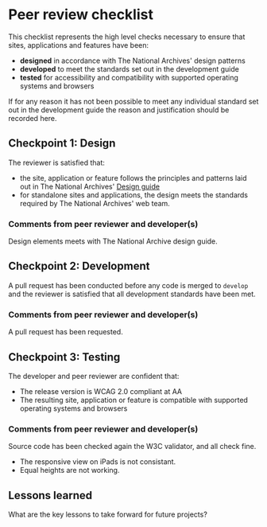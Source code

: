 # Peer review checklist

This checklist represents the high level checks necessary to ensure that sites, applications and features have been: 

* **designed** in accordance with The National Archives' design patterns
* **developed** to meet the standards set out in the development guide
* **tested** for accessibility and compatibility with supported operating systems and browsers

If for any reason it has not been possible to meet any individual standard set out in the development guide the reason and justification should be recorded here.

## Checkpoint 1: Design

The reviewer is satisfied that:

* the site, application or feature follows the principles and patterns laid out in The National Archives' [Design guide](http://designguide.livelb.nationalarchives.gov.uk/)
* for standalone sites and applications, the design meets the standards required by The National Archives' web team.

### Comments from peer reviewer and developer(s)

Design elements meets with The National Archive design guide.

## Checkpoint 2: Development

A pull request has been conducted before any code is merged to `develop` and the reviewer is satisfied that all development standards have been met.

### Comments from peer reviewer and developer(s)

A pull request has been requested.

## Checkpoint 3: Testing

The developer and peer reviewer are confident that:

* The release version is WCAG 2.0 compliant at AA
* The resulting site, application or feature is compatible with supported operating systems and browsers

### Comments from peer reviewer and developer(s)

Source code has been checked again the W3C validator, and all check fine.
* The responsive view on iPads is not consistant.
* Equal heights are not working.


## Lessons learned

What are the key lessons to take forward for future projects?






